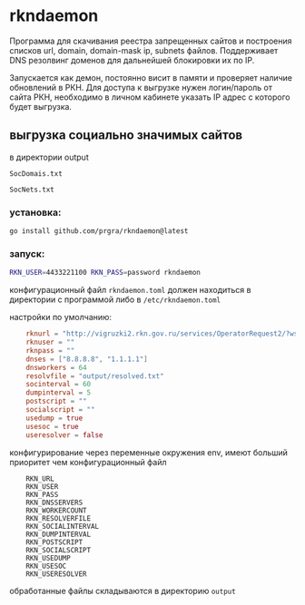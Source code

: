 # rkndaemon

Программа для скачивания реестра запрещенных сайтов и построения списков url, domain, domain-mask ip, subnets файлов.
Поддерживает DNS резолвинг доменов для дальнейшей блокировки их по IP.

Запускается как демон, постоянно висит в памяти и проверяет наличие обновлений в РКН.
Для доступа к выгрузке нужен логин/пароль от сайта РКН, необходимо в личном кабинете указать IP адрес с которого будет выгрузка.

## выгрузка социально значимых сайтов

в директории output

`SocDomais.txt`

`SocNets.txt`



### установка:

`go install github.com/prgra/rkndaemon@latest`


### запуск:

```bash
RKN_USER=4433221100 RKN_PASS=password rkndaemon
```

конфигурационный файл `rkndaemon.toml` должен находиться в директории с программой либо в `/etc/rkndaemon.toml`

настройки по умолчанию:

```toml
	rknurl = "http://vigruzki2.rkn.gov.ru/services/OperatorRequest2/?wsdl"
	rknuser = ""
	rknpass = ""
	dnses = ["8.8.8.8", "1.1.1.1"]
	dnsworkers = 64
	resolvfile = "output/resolved.txt"
	socinterval = 60
	dumpinterval = 5
	postscript = ""
	socialscript = ""
	usedump = true
	usesoc = true
	useresolver = false
```

конфигурирование через переменные окружения env, имеют больший приоритет чем конфигурационный файл

```
	RKN_URL
	RKN_USER
	RKN_PASS
	RKN_DNSSERVERS
	RKN_WORKERCOUNT
	RKN_RESOLVERFILE
	RKN_SOCIALINTERVAL
	RKN_DUMPINTERVAL
	RKN_POSTSCRIPT
	RKN_SOCIALSCRIPT
	RKN_USEDUMP
	RKN_USESOC
	RKN_USERESOLVER
```
обработанные файлы складываются в директорию `output`